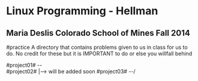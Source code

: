 Linux Programming - Hellman
===========================
Maria Deslis 
Colorado School of Mines
Fall 2014 
----------------------------

#practice
A directory that contains problems given to us in class for us to do. No credit for these but it is IMPORTANT to do or else you willfall behind

#project01# --\
#project02#    |--> will be added soon
#project03# --/
